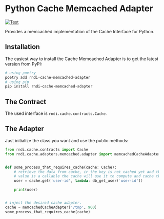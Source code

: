 # Python Cache Memcached Adapter

[![Test](https://github.com/othercodes/python-cache-memcached-adapter/actions/workflows/test.yml/badge.svg)](https://github.com/othercodes/python-cache-memcached-adapter/actions/workflows/test.yml)

Provides a memcached implementation of the Cache Interface for Python.

## Installation

The easiest way to install the Cache Memcached Adapter is to get the latest version from PyPI:

```bash
# using poetry
poetry add rndi-cache-memcached-adapter
# using pip
pip install rndi-cache-memcached-adapter
```

## The Contract

The used interface is `rndi.cache.contracts.Cache`.

## The Adapter

Just initialize the class you want and use the public methods:

```python
from rndi.cache.contracts import Cache
from rndi.cache.adapters.memcached.adapter import memcachedCacheAdapter


def some_process_that_requires_cache(cache: Cache):
    # retrieve the data from cache, ir the key is not cached yet and the default 
    # value is a callable the cache will use it to compute and cache the value
    user = cache.get('user-id', lambda: db_get_user('user-id'))

    print(user)


# inject the desired cache adapter.
cache = memcachedCacheAdapter('/tmp', 900)
some_process_that_requires_cache(cache)
```

